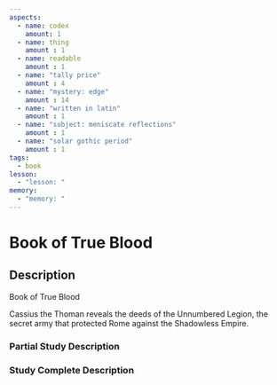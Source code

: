```yaml
---
aspects: 
  - name: codex
    amount: 1
  - name: thing
    amount : 1
  - name: readable
    amount : 1
  - name: "tally price"
    amount : 4
  - name: "mystery: edge"
    amount : 14
  - name: "written in latin"
    amount : 1
  - name: "subject: meniscate reflections"
    amount : 1
  - name: "solar gothic period"
    amount : 1
tags:
  - book
lesson:
  - "lesson: "
memory:
  - "memory: "
---
```


# Book of True Blood

## Description
Book of True Blood

Cassius the Thoman reveals the deeds of the Unnumbered Legion, the secret army that protected Rome against the Shadowless Empire.
### Partial Study Description

### Study Complete Description

